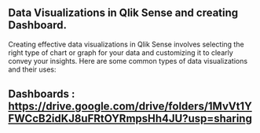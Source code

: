 ## Data Visualizations in Qlik Sense and creating Dashboard.
Creating effective data visualizations in Qlik Sense involves selecting the right type of chart or
graph for your data and customizing it to clearly convey your insights. Here are some common
types of data visualizations and their uses:

## Dashboards : https://drive.google.com/drive/folders/1MvVt1YFWCcB2idKJ8uFRtOYRmpsHh4JU?usp=sharing
